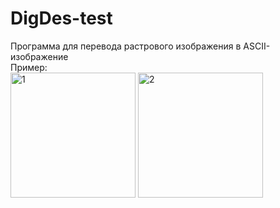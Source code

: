 # DigDes-test

Программа для перевода растрового изображения в ASCII-изображение<br>
Пример:<br>
<a href="https://ibb.co/fM4N3k"><img src="https://preview.ibb.co/cPbD9Q/1.png" alt="1" border="0" height="200"></a>
<a href="https://ibb.co/mrKBw5"><img src="https://image.ibb.co/gDXWw5/2.png" alt="2" border="0" height="200"></a>
